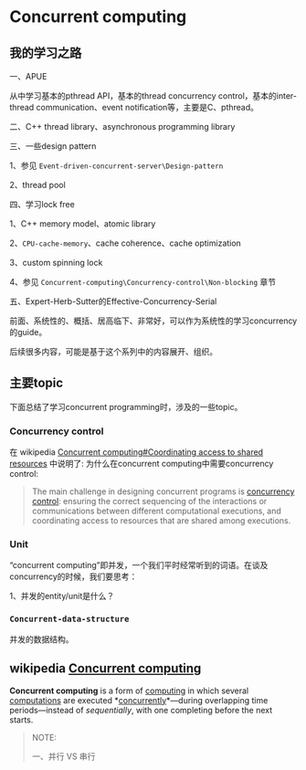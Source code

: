 # Concurrent computing



## 我的学习之路

一、APUE

从中学习基本的pthread API，基本的thread concurrency control，基本的inter-thread communication、event notification等，主要是C、pthread。



二、C++ thread library、asynchronous programming library



三、一些design pattern

1、参见 `Event-driven-concurrent-server\Design-pattern`

2、thread pool



四、学习lock free

1、C++ memory model、atomic library

2、`CPU-cache-memory`、cache coherence、cache optimization

3、custom spinning lock

4、参见 `Concurrent-computing\Concurrency-control\Non-blocking` 章节



五、Expert-Herb-Sutter的Effective-Concurrency-Serial

前面、系统性的、概括、居高临下、非常好，可以作为系统性的学习concurrency的guide。

后续很多内容，可能是基于这个系列中的内容展开、组织。

## 主要topic

下面总结了学习concurrent programming时，涉及的一些topic。

### Concurrency control

在 wikipedia [Concurrent computing#Coordinating access to shared resources](https://en.wikipedia.org/wiki/Concurrent_computing#Coordinating_access_to_shared_resources) 中说明了: 为什么在concurrent computing中需要concurrency control:

> The main challenge in designing concurrent programs is [concurrency control](https://en.wikipedia.org/wiki/Concurrency_control): ensuring the correct sequencing of the interactions or communications between different computational executions, and coordinating access to resources that are shared among executions.

### Unit

“concurrent computing”即并发，一个我们平时经常听到的词语。在谈及concurrency的时候，我们要思考：

1、并发的entity/unit是什么？



### `Concurrent-data-structure`

并发的数据结构。

## wikipedia [Concurrent computing](https://en.wikipedia.org/wiki/Concurrent_computing#Concurrent_programming_languages)

**Concurrent computing** is a form of [computing](https://en.wikipedia.org/wiki/Computing) in which several [computations](https://en.wikipedia.org/wiki/Computation) are executed *[concurrently](https://en.wikipedia.org/wiki/Concurrency_(computer_science))*—during overlapping time periods—instead of *sequentially*, with one completing before the next starts.

> NOTE: 
>
> 一、并行 VS 串行

